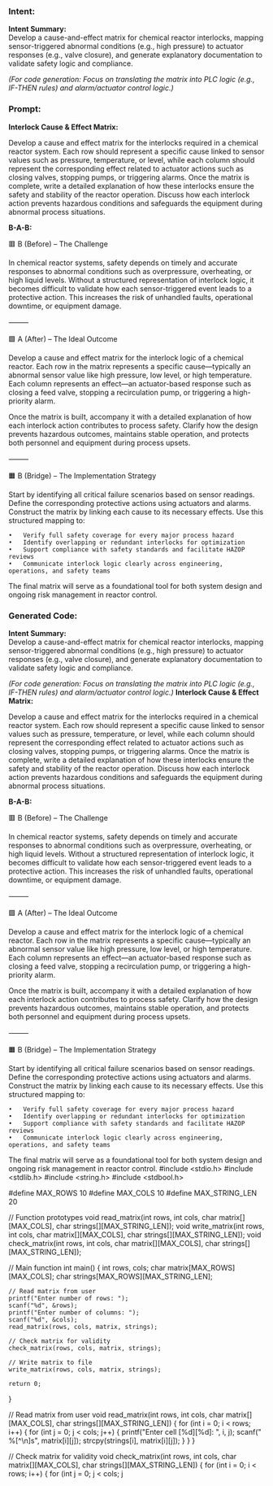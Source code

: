### Intent:
**Intent Summary:**  
Develop a cause-and-effect matrix for chemical reactor interlocks, mapping sensor-triggered abnormal conditions (e.g., high pressure) to actuator responses (e.g., valve closure), and generate explanatory documentation to validate safety logic and compliance.  

*(For code generation: Focus on translating the matrix into PLC logic (e.g., IF-THEN rules) and alarm/actuator control logic.)*

### Prompt:
**Interlock Cause & Effect Matrix:**

Develop a cause and effect matrix for the interlocks required in a chemical reactor system. Each row should represent a specific cause linked to sensor values such as pressure, temperature, or level, while each column should represent the corresponding effect related to actuator actions such as closing valves, stopping pumps, or triggering alarms. Once the matrix is complete, write a detailed explanation of how these interlocks ensure the safety and stability of the reactor operation. Discuss how each interlock action prevents hazardous conditions and safeguards the equipment during abnormal process situations.

**B-A-B:**

🟥 B (Before) – The Challenge

In chemical reactor systems, safety depends on timely and accurate responses to abnormal conditions such as overpressure, overheating, or high liquid levels. Without a structured representation of interlock logic, it becomes difficult to validate how each sensor-triggered event leads to a protective action. This increases the risk of unhandled faults, operational downtime, or equipment damage.

⸻

🟩 A (After) – The Ideal Outcome

Develop a cause and effect matrix for the interlock logic of a chemical reactor. Each row in the matrix represents a specific cause—typically an abnormal sensor value like high pressure, low level, or high temperature. Each column represents an effect—an actuator-based response such as closing a feed valve, stopping a recirculation pump, or triggering a high-priority alarm.

Once the matrix is built, accompany it with a detailed explanation of how each interlock action contributes to process safety. Clarify how the design prevents hazardous outcomes, maintains stable operation, and protects both personnel and equipment during process upsets.

⸻

🟧 B (Bridge) – The Implementation Strategy

Start by identifying all critical failure scenarios based on sensor readings. Define the corresponding protective actions using actuators and alarms. Construct the matrix by linking each cause to its necessary effects. Use this structured mapping to:

	•	Verify full safety coverage for every major process hazard
	•	Identify overlapping or redundant interlocks for optimization
	•	Support compliance with safety standards and facilitate HAZOP reviews
	•	Communicate interlock logic clearly across engineering, operations, and safety teams

The final matrix will serve as a foundational tool for both system design and ongoing risk management in reactor control.

### Generated Code:
**Intent Summary:**  
Develop a cause-and-effect matrix for chemical reactor interlocks, mapping sensor-triggered abnormal conditions (e.g., high pressure) to actuator responses (e.g., valve closure), and generate explanatory documentation to validate safety logic and compliance.  

*(For code generation: Focus on translating the matrix into PLC logic (e.g., IF-THEN rules) and alarm/actuator control logic.)*
**Interlock Cause & Effect Matrix:**

Develop a cause and effect matrix for the interlocks required in a chemical reactor system. Each row should represent a specific cause linked to sensor values such as pressure, temperature, or level, while each column should represent the corresponding effect related to actuator actions such as closing valves, stopping pumps, or triggering alarms. Once the matrix is complete, write a detailed explanation of how these interlocks ensure the safety and stability of the reactor operation. Discuss how each interlock action prevents hazardous conditions and safeguards the equipment during abnormal process situations.

**B-A-B:**

🟥 B (Before) – The Challenge

In chemical reactor systems, safety depends on timely and accurate responses to abnormal conditions such as overpressure, overheating, or high liquid levels. Without a structured representation of interlock logic, it becomes difficult to validate how each sensor-triggered event leads to a protective action. This increases the risk of unhandled faults, operational downtime, or equipment damage.

⸻

🟩 A (After) – The Ideal Outcome

Develop a cause and effect matrix for the interlock logic of a chemical reactor. Each row in the matrix represents a specific cause—typically an abnormal sensor value like high pressure, low level, or high temperature. Each column represents an effect—an actuator-based response such as closing a feed valve, stopping a recirculation pump, or triggering a high-priority alarm.

Once the matrix is built, accompany it with a detailed explanation of how each interlock action contributes to process safety. Clarify how the design prevents hazardous outcomes, maintains stable operation, and protects both personnel and equipment during process upsets.

⸻

🟧 B (Bridge) – The Implementation Strategy

Start by identifying all critical failure scenarios based on sensor readings. Define the corresponding protective actions using actuators and alarms. Construct the matrix by linking each cause to its necessary effects. Use this structured mapping to:

	•	Verify full safety coverage for every major process hazard
	•	Identify overlapping or redundant interlocks for optimization
	•	Support compliance with safety standards and facilitate HAZOP reviews
	•	Communicate interlock logic clearly across engineering, operations, and safety teams

The final matrix will serve as a foundational tool for both system design and ongoing risk management in reactor control.
#include <stdio.h>
#include <stdlib.h>
#include <string.h>
#include <stdbool.h>

#define MAX_ROWS 10
#define MAX_COLS 10
#define MAX_STRING_LEN 20

// Function prototypes
void read_matrix(int rows, int cols, char matrix[][MAX_COLS], char strings[][MAX_STRING_LEN]);
void write_matrix(int rows, int cols, char matrix[][MAX_COLS], char strings[][MAX_STRING_LEN]);
void check_matrix(int rows, int cols, char matrix[][MAX_COLS], char strings[][MAX_STRING_LEN]);

// Main function
int main() {
    int rows, cols;
    char matrix[MAX_ROWS][MAX_COLS];
    char strings[MAX_ROWS][MAX_STRING_LEN];

    // Read matrix from user
    printf("Enter number of rows: ");
    scanf("%d", &rows);
    printf("Enter number of columns: ");
    scanf("%d", &cols);
    read_matrix(rows, cols, matrix, strings);

    // Check matrix for validity
    check_matrix(rows, cols, matrix, strings);

    // Write matrix to file
    write_matrix(rows, cols, matrix, strings);

    return 0;
}

// Read matrix from user
void read_matrix(int rows, int cols, char matrix[][MAX_COLS], char strings[][MAX_STRING_LEN]) {
    for (int i = 0; i < rows; i++) {
        for (int j = 0; j < cols; j++) {
            printf("Enter cell [%d][%d]: ", i, j);
            scanf(" %[^\n]s", matrix[i][j]);
            strcpy(strings[i], matrix[i][j]);
        }
    }
}

// Check matrix for validity
void check_matrix(int rows, int cols, char matrix[][MAX_COLS], char strings[][MAX_STRING_LEN]) {
    for (int i = 0; i < rows; i++) {
        for (int j = 0; j < cols; j
